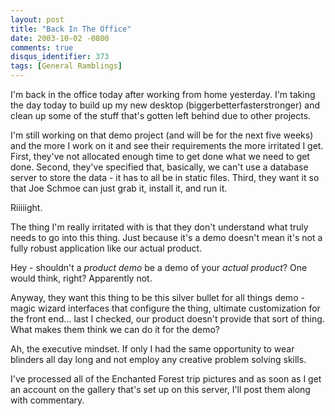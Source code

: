```yaml
---
layout: post
title: "Back In The Office"
date: 2003-10-02 -0800
comments: true
disqus_identifier: 373
tags: [General Ramblings]
---
```

I'm back in the office today after working from home yesterday. I'm
taking the day today to build up my new desktop
(biggerbetterfasterstronger) and clean up some of the stuff that's
gotten left behind due to other projects.
 
 I'm still working on that demo project (and will be for the next five
weeks) and the more I work on it and see their requirements the more
irritated I get. First, they've not allocated enough time to get done
what we need to get done. Second, they've specified that, basically, we
can't use a database server to store the data - it has to all be in
static files. Third, they want it so that Joe Schmoe can just grab it,
install it, and run it.
 
 Riiiiight.
 
 The thing I'm really irritated with is that they don't understand what
truly needs to go into this thing. Just because it's a demo doesn't mean
it's not a fully robust application like our actual product.
 
 Hey - shouldn't a *product demo* be a demo of your *actual product*?
One would think, right? Apparently not.
 
 Anyway, they want this thing to be this silver bullet for all things
demo - magic wizard interfaces that configure the thing, ultimate
customization for the front end... last I checked, our product doesn't
provide that sort of thing. What makes them think we can do it for the
demo?
 
 Ah, the executive mindset. If only I had the same opportunity to wear
blinders all day long and not employ any creative problem solving
skills.
 
 I've processed all of the Enchanted Forest trip pictures and as soon as
I get an account on the gallery that's set up on this server, I'll post
them along with commentary.
